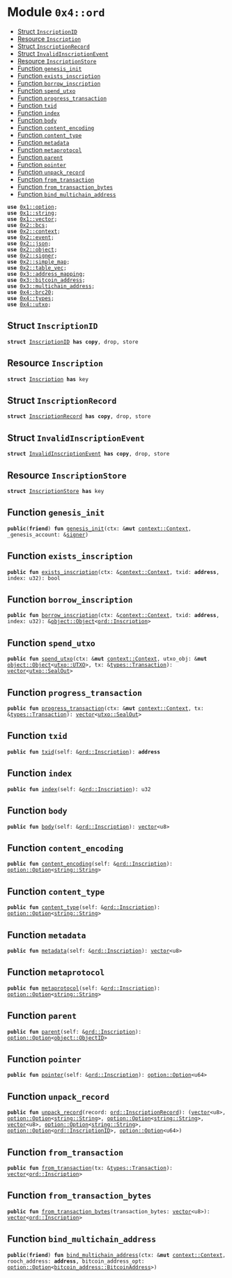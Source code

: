 
<a name="0x4_ord"></a>

# Module `0x4::ord`



-  [Struct `InscriptionID`](#0x4_ord_InscriptionID)
-  [Resource `Inscription`](#0x4_ord_Inscription)
-  [Struct `InscriptionRecord`](#0x4_ord_InscriptionRecord)
-  [Struct `InvalidInscriptionEvent`](#0x4_ord_InvalidInscriptionEvent)
-  [Resource `InscriptionStore`](#0x4_ord_InscriptionStore)
-  [Function `genesis_init`](#0x4_ord_genesis_init)
-  [Function `exists_inscription`](#0x4_ord_exists_inscription)
-  [Function `borrow_inscription`](#0x4_ord_borrow_inscription)
-  [Function `spend_utxo`](#0x4_ord_spend_utxo)
-  [Function `progress_transaction`](#0x4_ord_progress_transaction)
-  [Function `txid`](#0x4_ord_txid)
-  [Function `index`](#0x4_ord_index)
-  [Function `body`](#0x4_ord_body)
-  [Function `content_encoding`](#0x4_ord_content_encoding)
-  [Function `content_type`](#0x4_ord_content_type)
-  [Function `metadata`](#0x4_ord_metadata)
-  [Function `metaprotocol`](#0x4_ord_metaprotocol)
-  [Function `parent`](#0x4_ord_parent)
-  [Function `pointer`](#0x4_ord_pointer)
-  [Function `unpack_record`](#0x4_ord_unpack_record)
-  [Function `from_transaction`](#0x4_ord_from_transaction)
-  [Function `from_transaction_bytes`](#0x4_ord_from_transaction_bytes)
-  [Function `bind_multichain_address`](#0x4_ord_bind_multichain_address)


<pre><code><b>use</b> <a href="">0x1::option</a>;
<b>use</b> <a href="">0x1::string</a>;
<b>use</b> <a href="">0x1::vector</a>;
<b>use</b> <a href="">0x2::bcs</a>;
<b>use</b> <a href="">0x2::context</a>;
<b>use</b> <a href="">0x2::event</a>;
<b>use</b> <a href="">0x2::json</a>;
<b>use</b> <a href="">0x2::object</a>;
<b>use</b> <a href="">0x2::signer</a>;
<b>use</b> <a href="">0x2::simple_map</a>;
<b>use</b> <a href="">0x2::table_vec</a>;
<b>use</b> <a href="">0x3::address_mapping</a>;
<b>use</b> <a href="">0x3::bitcoin_address</a>;
<b>use</b> <a href="">0x3::multichain_address</a>;
<b>use</b> <a href="brc20.md#0x4_brc20">0x4::brc20</a>;
<b>use</b> <a href="types.md#0x4_types">0x4::types</a>;
<b>use</b> <a href="utxo.md#0x4_utxo">0x4::utxo</a>;
</code></pre>



<a name="0x4_ord_InscriptionID"></a>

## Struct `InscriptionID`



<pre><code><b>struct</b> <a href="ord.md#0x4_ord_InscriptionID">InscriptionID</a> <b>has</b> <b>copy</b>, drop, store
</code></pre>



<a name="0x4_ord_Inscription"></a>

## Resource `Inscription`



<pre><code><b>struct</b> <a href="ord.md#0x4_ord_Inscription">Inscription</a> <b>has</b> key
</code></pre>



<a name="0x4_ord_InscriptionRecord"></a>

## Struct `InscriptionRecord`



<pre><code><b>struct</b> <a href="ord.md#0x4_ord_InscriptionRecord">InscriptionRecord</a> <b>has</b> <b>copy</b>, drop, store
</code></pre>



<a name="0x4_ord_InvalidInscriptionEvent"></a>

## Struct `InvalidInscriptionEvent`



<pre><code><b>struct</b> <a href="ord.md#0x4_ord_InvalidInscriptionEvent">InvalidInscriptionEvent</a> <b>has</b> <b>copy</b>, drop, store
</code></pre>



<a name="0x4_ord_InscriptionStore"></a>

## Resource `InscriptionStore`



<pre><code><b>struct</b> <a href="ord.md#0x4_ord_InscriptionStore">InscriptionStore</a> <b>has</b> key
</code></pre>



<a name="0x4_ord_genesis_init"></a>

## Function `genesis_init`



<pre><code><b>public</b>(<b>friend</b>) <b>fun</b> <a href="ord.md#0x4_ord_genesis_init">genesis_init</a>(ctx: &<b>mut</b> <a href="_Context">context::Context</a>, _genesis_account: &<a href="">signer</a>)
</code></pre>



<a name="0x4_ord_exists_inscription"></a>

## Function `exists_inscription`



<pre><code><b>public</b> <b>fun</b> <a href="ord.md#0x4_ord_exists_inscription">exists_inscription</a>(ctx: &<a href="_Context">context::Context</a>, txid: <b>address</b>, index: u32): bool
</code></pre>



<a name="0x4_ord_borrow_inscription"></a>

## Function `borrow_inscription`



<pre><code><b>public</b> <b>fun</b> <a href="ord.md#0x4_ord_borrow_inscription">borrow_inscription</a>(ctx: &<a href="_Context">context::Context</a>, txid: <b>address</b>, index: u32): &<a href="_Object">object::Object</a>&lt;<a href="ord.md#0x4_ord_Inscription">ord::Inscription</a>&gt;
</code></pre>



<a name="0x4_ord_spend_utxo"></a>

## Function `spend_utxo`



<pre><code><b>public</b> <b>fun</b> <a href="ord.md#0x4_ord_spend_utxo">spend_utxo</a>(ctx: &<b>mut</b> <a href="_Context">context::Context</a>, utxo_obj: &<b>mut</b> <a href="_Object">object::Object</a>&lt;<a href="utxo.md#0x4_utxo_UTXO">utxo::UTXO</a>&gt;, tx: &<a href="types.md#0x4_types_Transaction">types::Transaction</a>): <a href="">vector</a>&lt;<a href="utxo.md#0x4_utxo_SealOut">utxo::SealOut</a>&gt;
</code></pre>



<a name="0x4_ord_progress_transaction"></a>

## Function `progress_transaction`



<pre><code><b>public</b> <b>fun</b> <a href="ord.md#0x4_ord_progress_transaction">progress_transaction</a>(ctx: &<b>mut</b> <a href="_Context">context::Context</a>, tx: &<a href="types.md#0x4_types_Transaction">types::Transaction</a>): <a href="">vector</a>&lt;<a href="utxo.md#0x4_utxo_SealOut">utxo::SealOut</a>&gt;
</code></pre>



<a name="0x4_ord_txid"></a>

## Function `txid`



<pre><code><b>public</b> <b>fun</b> <a href="ord.md#0x4_ord_txid">txid</a>(self: &<a href="ord.md#0x4_ord_Inscription">ord::Inscription</a>): <b>address</b>
</code></pre>



<a name="0x4_ord_index"></a>

## Function `index`



<pre><code><b>public</b> <b>fun</b> <a href="ord.md#0x4_ord_index">index</a>(self: &<a href="ord.md#0x4_ord_Inscription">ord::Inscription</a>): u32
</code></pre>



<a name="0x4_ord_body"></a>

## Function `body`



<pre><code><b>public</b> <b>fun</b> <a href="ord.md#0x4_ord_body">body</a>(self: &<a href="ord.md#0x4_ord_Inscription">ord::Inscription</a>): <a href="">vector</a>&lt;u8&gt;
</code></pre>



<a name="0x4_ord_content_encoding"></a>

## Function `content_encoding`



<pre><code><b>public</b> <b>fun</b> <a href="ord.md#0x4_ord_content_encoding">content_encoding</a>(self: &<a href="ord.md#0x4_ord_Inscription">ord::Inscription</a>): <a href="_Option">option::Option</a>&lt;<a href="_String">string::String</a>&gt;
</code></pre>



<a name="0x4_ord_content_type"></a>

## Function `content_type`



<pre><code><b>public</b> <b>fun</b> <a href="ord.md#0x4_ord_content_type">content_type</a>(self: &<a href="ord.md#0x4_ord_Inscription">ord::Inscription</a>): <a href="_Option">option::Option</a>&lt;<a href="_String">string::String</a>&gt;
</code></pre>



<a name="0x4_ord_metadata"></a>

## Function `metadata`



<pre><code><b>public</b> <b>fun</b> <a href="ord.md#0x4_ord_metadata">metadata</a>(self: &<a href="ord.md#0x4_ord_Inscription">ord::Inscription</a>): <a href="">vector</a>&lt;u8&gt;
</code></pre>



<a name="0x4_ord_metaprotocol"></a>

## Function `metaprotocol`



<pre><code><b>public</b> <b>fun</b> <a href="ord.md#0x4_ord_metaprotocol">metaprotocol</a>(self: &<a href="ord.md#0x4_ord_Inscription">ord::Inscription</a>): <a href="_Option">option::Option</a>&lt;<a href="_String">string::String</a>&gt;
</code></pre>



<a name="0x4_ord_parent"></a>

## Function `parent`



<pre><code><b>public</b> <b>fun</b> <a href="ord.md#0x4_ord_parent">parent</a>(self: &<a href="ord.md#0x4_ord_Inscription">ord::Inscription</a>): <a href="_Option">option::Option</a>&lt;<a href="_ObjectID">object::ObjectID</a>&gt;
</code></pre>



<a name="0x4_ord_pointer"></a>

## Function `pointer`



<pre><code><b>public</b> <b>fun</b> <a href="ord.md#0x4_ord_pointer">pointer</a>(self: &<a href="ord.md#0x4_ord_Inscription">ord::Inscription</a>): <a href="_Option">option::Option</a>&lt;u64&gt;
</code></pre>



<a name="0x4_ord_unpack_record"></a>

## Function `unpack_record`



<pre><code><b>public</b> <b>fun</b> <a href="ord.md#0x4_ord_unpack_record">unpack_record</a>(record: <a href="ord.md#0x4_ord_InscriptionRecord">ord::InscriptionRecord</a>): (<a href="">vector</a>&lt;u8&gt;, <a href="_Option">option::Option</a>&lt;<a href="_String">string::String</a>&gt;, <a href="_Option">option::Option</a>&lt;<a href="_String">string::String</a>&gt;, <a href="">vector</a>&lt;u8&gt;, <a href="_Option">option::Option</a>&lt;<a href="_String">string::String</a>&gt;, <a href="_Option">option::Option</a>&lt;<a href="ord.md#0x4_ord_InscriptionID">ord::InscriptionID</a>&gt;, <a href="_Option">option::Option</a>&lt;u64&gt;)
</code></pre>



<a name="0x4_ord_from_transaction"></a>

## Function `from_transaction`



<pre><code><b>public</b> <b>fun</b> <a href="ord.md#0x4_ord_from_transaction">from_transaction</a>(tx: &<a href="types.md#0x4_types_Transaction">types::Transaction</a>): <a href="">vector</a>&lt;<a href="ord.md#0x4_ord_Inscription">ord::Inscription</a>&gt;
</code></pre>



<a name="0x4_ord_from_transaction_bytes"></a>

## Function `from_transaction_bytes`



<pre><code><b>public</b> <b>fun</b> <a href="ord.md#0x4_ord_from_transaction_bytes">from_transaction_bytes</a>(transaction_bytes: <a href="">vector</a>&lt;u8&gt;): <a href="">vector</a>&lt;<a href="ord.md#0x4_ord_Inscription">ord::Inscription</a>&gt;
</code></pre>



<a name="0x4_ord_bind_multichain_address"></a>

## Function `bind_multichain_address`



<pre><code><b>public</b>(<b>friend</b>) <b>fun</b> <a href="ord.md#0x4_ord_bind_multichain_address">bind_multichain_address</a>(ctx: &<b>mut</b> <a href="_Context">context::Context</a>, rooch_address: <b>address</b>, bitcoin_address_opt: <a href="_Option">option::Option</a>&lt;<a href="_BitcoinAddress">bitcoin_address::BitcoinAddress</a>&gt;)
</code></pre>
